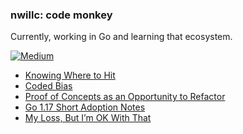 ### nwillc: code monkey

Currently, working in Go and learning that ecosystem. 

[![Medium](https://img.shields.io/badge/medium-%2312100E.svg?&style=for-the-badge&logo=medium&logoColor=white)](https://medium.com/@nwillc)
<!-- BLOG-POST-LIST:START -->
- [Knowing Where to Hit](https://nwillc.medium.com/knowing-where-to-hit-97a72f9b8539?source=rss-c9a4243d7014------2)
- [Coded Bias](https://medium.com/swlh/coded-bias-6b3e104b4fa3?source=rss-c9a4243d7014------2)
- [Proof of Concepts as an Opportunity to Refactor](https://levelup.gitconnected.com/proof-of-concepts-as-an-opportunity-to-refactor-2041ba7d472e?source=rss-c9a4243d7014------2)
- [Go 1.17 Short Adoption Notes](https://levelup.gitconnected.com/go-1-17-short-adoption-notes-14e09504f277?source=rss-c9a4243d7014------2)
- [My Loss, But I’m OK With That](https://nwillc.medium.com/my-loss-but-im-ok-with-that-7183f907fd21?source=rss-c9a4243d7014------2)
<!-- BLOG-POST-LIST:END -->
